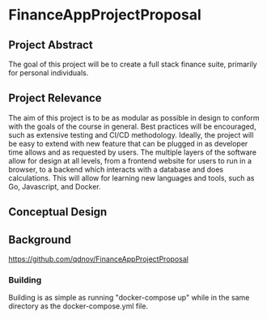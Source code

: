 # FinanceAppProjectProposal

## Project Abstract
  The goal of this project will be to create a full stack finance suite, primarily for personal individuals. 
  
## Project Relevance
  The aim of this project is to be as modular as possible in design to conform with the goals of the course in general. Best practices will be encouraged, such as extensive testing and CI/CD methodology. Ideally, the project will be easy to extend with new feature that can be plugged in as developer time allows and as requested by users. The multiple layers of the software allow for design at all levels, from a frontend website for users to run in a browser, to a backend which interacts with a database and does calculations. This will allow for learning new languages and tools, such as Go, Javascript, and Docker. 

## Conceptual Design

## Background

https://github.com/qdnov/FinanceAppProjectProposal

### Building

Building is as simple as running "docker-compose up" while in the same directory as the docker-compose.yml file.


